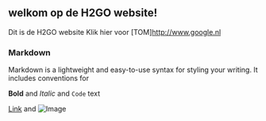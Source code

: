 ## welkom op de H2GO website!

Dit is de H2GO website 
Klik hier voor [TOM]http://www.google.nl
### Markdown

Markdown is a lightweight and easy-to-use syntax for styling your writing. It includes conventions for


**Bold** and _Italic_ and `Code` text

[Link](url) and ![Image](src)
```

